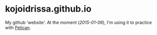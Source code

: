 kojoidrissa.github.io
=====================
My github 'website'. At the moment (*2015-01-06*), I'm using it to practice with [Pelican](http://docs.getpelican.com/en/3.5.0/index.html).


